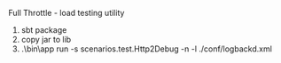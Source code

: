 
Full Throttle - load testing utility

1. sbt package
2. copy jar to lib
3. .\bin\app run -s scenarios.test.Http2Debug -n -l ./conf/logbackd.xml